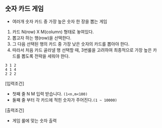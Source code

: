 ## 숫자 카드 게임
- 여러개 숫자 카드 중 가장 높은 숫자 한 장을 뽑는 게임

1. 카드 N(row) X M(column) 형태로 놓여있다.
2. 뽑고자 하는 행(row)을 선택한다.
3. 그 다음 선택된 행의 카드 중 가장 낮은 숫자의 카드를 뽑아야 한다.
4. 따라서 처음 카드 골라낼 행 선택할 때, 3번룰을 고려하여 최종적으로 가장 높은 카드를 뽑도록 전략을 세워야 한다.

```
3 1 2
4 1 4
2 2 2
```

[입력조건]
- 첫째 줄 N M 입력 받습니다. `(1<n,m<100)`
- 둘째 줄 부터 각 카드에 적힌 숫자가 주어진다.`(1 ~ 10000)`

[출력조건]
- 게임 룰에 맞는 숫자 출력